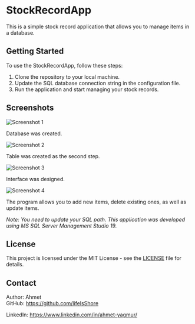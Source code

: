 <h1>StockRecordApp</h1>
<p>This is a simple stock record application that allows you to manage items in a database.</p>

<h2>Getting Started</h2>
<p>To use the StockRecordApp, follow these steps:</p>
<ol>
<li>Clone the repository to your local machine.</li>
<li>Update the SQL database connection string in the configuration file.</li>
<li>Run the application and start managing your stock records.</li>
</ol>

<h2>Screenshots</h2>
<img src="https://github.com/lifeIsShore/StockRecordApp/assets/124509700/ff7016d5-fd07-49f2-b57e-79b0ff7cd227" alt="Screenshot 1">
<p>Database was created.</p>

<img src="https://github.com/lifeIsShore/StockRecordApp/assets/124509700/5eb690de-e015-4a03-a23c-f699225a735c" alt="Screenshot 2">
<p>Table was created as the second step.</p>

<img src="https://github.com/lifeIsShore/StockRecordApp/assets/124509700/b6998555-42fb-41e4-b1db-36e567a5fdb7" alt="Screenshot 3">
<p>Interface was designed.</p>

<img src="https://github.com/lifeIsShore/StockRecordApp/assets/124509700/2ca11706-d1f3-4bc2-bfda-7ac1047a8259" alt="Screenshot 4">
<p>The program allows you to add new items, delete existing ones, as well as update items.</p>

<p><em>Note: You need to update your SQL path. This application was developed using MS SQL Server Management Studio 19.</em></p>

<h2>License</h2>
<p>This project is licensed under the MIT License - see the <a href="LICENSE">LICENSE</a> file for details.</p>

<h2>Contact</h2>
<p>Author: Ahmet<br>
GitHub: <a href="https://github.com/lifeIsShore">https://github.com/lifeIsShore</a></p>
LinkedIn: <a href="https://www.linkedin.com/in/ahmet-yagmur/">https://www.linkedin.com/in/ahmet-yagmur/</a></p>

